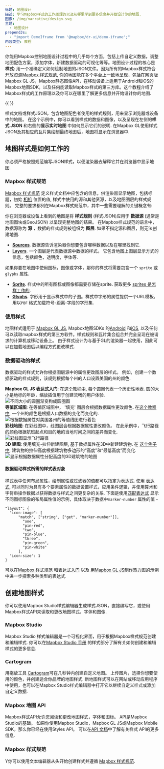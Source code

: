 ```yaml
---
标题: 地图设计
描述: 学习Mapbox样式的工作原理的以及从哪里学到更多信息并开始设计你的地图.
图像: /img/narrative/design.svg
主题:
  - 地图设计
prependJs:
  - "import DemoIframe from '@mapbox/dr-ui/demo-iframe';"
内容类型: 教程
---
```


你能用Mapbox控制地图设计过程中的几乎每个方面，包括上传自定义数据，调整地图配色方案，添加字体，新建数据驱动的可视化等等。地图设计过程的核心是 **样式**: 用一个准确定义如何绘制地图的JSON文件。因为所有的Mapbox样式符合开放资源[Mapbox 样式规范](https://www.mapbox.com/mapbox-gl-js/style-spec/), 你的地图能在多个平台上一致地呈现，包括在网页版Mapbox GL JS，Mapbox静态图像API，在移动设备上适用于Android和iOS的Mapbox地图SDK，以及任何能读取Mapbox样式的第三方库。这个教程介绍了Mapbox样式的工作原理以及你可以在哪里了解更多信息并开始设计你的地图.

{{
  <DemoIframe src="/help/demos/how-mapbox-works/how-styles-work.html" />
}}

样式文档或样式JSON，包含地图配色者使用的样式规则，用来显示浏览器或设备中的地图。 在这个示例中，你可以看到样式的数据和图像，以及呈现在左侧的**样式 JSON** 和右侧的**显示实时地图** 中如何显示它们的说明. 在Mapbox GL使用样式JSON及其相应的瓦片集绘制最终地图后，地图将显示在浏览器中.

## 地图样式是如何工作的

你必须严格按照规范编写JSON样式，以便渲染器去解释它并在浏览器中显示地图.

### Mapbox 样式规范

[Mapbox 样式规范](https://www.mapbox.com/mapbox-gl-style-spec/) 定义样式文档中应包含的信息，供渲染器显示地图，包括标题，初始 [相机](/help/glossary/camera/) 位置的值, 样式中使用的源和其他资源，以及地图图层的样式规则。 完整的要求都列在Mapbox样式规范中，其中一些需要理解的关键概念有:

你在浏览器或设备上看到的地图是将 **样式规则** (样式JSON)应用于 **数据源** (通常是地图图块或GeoJSON) 以呈现完整地图的结果。 在Mapbox样式规范的语言中，数据源称为 **源** ，数据的样式规则被组织为 **图层**. 如果不指定源和图层，则无法创建地图.

- [**Sources**](https://www.mapbox.com/mapbox-gl-js/style-spec/#sources). 数据源告诉渲染器你想要包含哪种数据以及在哪里找到它.
- [**Layers**](https://www.mapbox.com/mapbox-gl-js/style-spec/#layers). 一个图层是代表数据源中数据的样式。 它包含地图上图层显示方式的信息，包括颜色，透明度，字体等.

如果你要在地图中使用图标，图像或字体，那你的样式将需要包含一个 `sprite` 或`glyphs` 属性.

- [**Sprite**](https://www.mapbox.com/mapbox-gl-js/style-spec/#sprite). 样式中的所有图标或图像都需要存储在sprite. 获取更多 [sprites 是怎样工作的](/help/glossary/sprite).
- [**Glyphs**](https://www.mapbox.com/mapbox-gl-js/style-spec/#glyphs). 字形用于显示样式中的子图。样式中字形的属性提供一个URL模板，用以`PBF` 格式加载符号-距离-字段的字形集.

### 使用样式

地图样式适用于 [Mapbox GL JS](https://docs.mapbox.com/mapbox-gl-js/), Mapbox地图SDKs 的[Android](https://docs.mapbox.com/android/maps/overview/) 和[iOS](https://docs.mapbox.com/ios/maps/overview/), 以及任何可以读取mapbox样式的第三方软件。样式规则和瓦片集会组合并完全呈现在被请求的计算机或移动设备上。 由于样式设计为与基于GL的渲染器一起使用，因此可以在加载地图后以编程方式更改样式.

### 数据驱动的样式

数据驱动的样式允许你根据图层源中的属性更改图层的样式。 例如，创建一个数据驱动的样式规则，该规则根据每个州的人口设置美国的州的颜色.

<div class='grid grid--gut6'>
  <div class='col col--6 pt12 pr12'>
    <strong>Mapbox GL JS 表达式入门</strong>: 在<a href='/help/tutorials/mapbox-gl-js-expressions/'>这个教程中</a>, 每个圆圈代表一个历史性地表. 圆的大小是地标的年龄，缩放插值用于创建流畅的用户体验.
  </div>
  <div class='col col--6'>
    <img class='mt0' src='/help/img/gl-js/mapbox-gl-js-expressions.png' alt='不同大小的圆圈渐变构成圆圈图'>
  </div>
  <div class='col col--6 pt12 pr12'>
    <strong>等值区域图</strong>: 在等值区域图中， '填充' 图层会根据数据属性更改颜色.  在<a href='/help/tutorials/choropleth-studio-gl-pt-1/'>这个教程中</a>, 一个州的颜色是根据人口数据的变化而变化的.
  </div>
  <div class='col col--6'>
    <img class='mt0' class='fr' src='/help/img/screenshots/choropleth-160809.png' alt='根据数据属性对美国各州的等值线图进行着色'>
  </div>
  <div class='col col--6 pt12 pr12'>
    <strong>彩线地图</strong>: 在彩线图中，线图层会根据数据属性更改颜色。 在此示例中，飞行路径的颜色根据航班起点和目的地的当地时间之间的差异而变化.
  </div>
  <div class='col col--6'>
    <img class='mt0' class='fr' src='/help/img/screenshots/timezone-flights.png' alt='彩线图显示飞行路径'>
  </div>
  <div class='col col--6 pt12 pr12'>
    <strong>3D 建图</strong>: 使用填充-拉伸新建图层, 基于数据属性在3D中新建建筑物. 在 <a href='https://www.mapbox.com/mapbox-gl-js/example/3d-buildings/'>这个例子中</a>, 建筑物的拉伸高度根据建筑物多边形的“高度”和“最低高度”而变化.
  </div>
  <div class='col col--6'>
    <img class='mt0' class='fr' src='/help/img/screenshots/3D_buildings_example_dds.png' alt='显示根据数据属性分配高度的3D建筑物的地图'>
  </div>
</div>

#### 数据驱动样式所需的样式表对象

样式表中任何布局属性，绘制属性或过滤器的值都可以指定为表达式. 使用 [表达式](https://www.mapbox.com/mapbox-gl-js/style-spec#expressions), 可以同时为具有多个要素属性的数据设置样式，应用条件逻辑，并使用算术和字符串操作数据以获得数据与样式之间更复杂的关系. 下面是使用[匹配表达式](https://www.mapbox.com/mapbox-gl-js/style-spec#expressions-match) 显示不同图标图像的布局属性值的示例，具体取决于数据中`marker-number` 属性的值 -

```
"layout": {
  "icon-image": [
      "match", ["string", ["get", "marker-number"]],
        "one",
        "pin-red",
        "two",
        "pin-blue",
        "three",
        "pin-green",
        "pin-white"
      ],
  "icon-size": 1
}
```

可以在[Mapbox 样式规范](https://www.mapbox.com/mapbox-gl-js/style-spec) 和[表达式入门](/help/tutorials/mapbox-gl-js-expressions/) 以及 [用Mapbox GL JS制作热力图](/help/tutorials/make-a-heatmap-with-mapbox-gl-js/)的示例中进一步探索多种类型的表达式.

## 创建地图样式

你可以使用Mapbox Studio样式编辑器生成样式JSON，直接编写它，或使用Mapbox样式API来读取和更改地图样式，字体和图像.

### Mapbox Studio

Mapbox Studio 样式编辑器是一个可视化界面，用于根据Mapbox样式规范创建和编辑样式. 你可以在[Mapbox Studio 手册](https://www.mapbox.com/studio-manual/reference/styles/) 的样式部分了解有关如何创建和编辑样式的更多信息.

### Cartogram

用拖放工具 [Cartogram](https://apps.mapbox.com/cartogram/)可在几秒钟内创建自定义地图。 上传图片，选择你想要使用的颜色，并创建适合你品牌的地图样式. 新地图样式可以在网站或移动应用程序中使用，也可以在Mapbox Studio样式编辑器中打开它以继续自定义样式或添加自定义数据.

### Mapbox 地图 API

Mapbox样式API允许您阅读和更改地图样式，字体和图标。 API是Mapbox Studio的基础。 如果你使用Mapbox Studio，Mapbox GL JS或Mapbox Mobile SDK，那么你已经在使用Styles API。 可以在[API 文档](https://docs.mapbox.com/api/maps/#styles)中了解有关样式 API的更多信息.

### Mapbox 样式规范

Y你可以使用文本编辑器从头开始创建样式并遵循 [Mapbox 样式规范](https://www.mapbox.com/mapbox-gl-js/style-spec).
